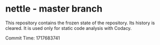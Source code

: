 # nettle - master branch

This repository contains the frozen state of the repository.
Its history is cleared. It is used only for static code
analysis with Codacy.

Commit Time: 1717683741